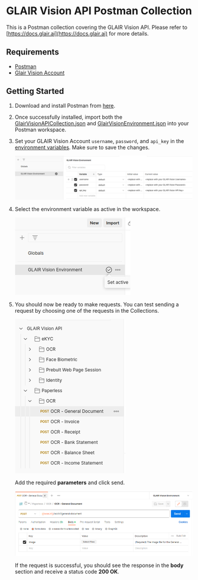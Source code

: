 # GLAIR Vision API Postman Collection

This is a Postman collection covering the GLAIR Vision API. Please refer to [https://docs.glair.ai](https://docs.glair.ai) for more details.

## Requirements

- [Postman](https://www.getpostman.com/downloads/)
- [Glair Vision Account](mailto:hi@glair.ai)

## Getting Started

1. Download and install Postman from [here](https://www.postman.com/downloads/).
2. Once successfully installed, import both the [GlairVisionAPICollection.json](https://github.com/glair-ai-shadow/glair-vision-postman/blob/main/GLAIRVisionAPICollection.json) and [GlairVisionEnvironment.json](https://github.com/glair-ai-shadow/glair-vision-postman/blob/main/GLAIRVisionEnvironment.json) into your Postman workspace.
3. Set your GLAIR Vision Account `username`, `password`, and `api_key` in the [environment variables](https://learning.postman.com/docs/sending-requests/variables/). Make sure to save the changes.
   
   ![set_environment_variable](./screenshots/set_environment_variable.png)

4. Select the environment variable as active in the workspace.
   
   ![set_environment_as_active](./screenshots/set_environment_as_active.png)

5. You should now be ready to make requests. You can test sending a request by choosing one of the requests in the Collections.

   ![list_collections](./screenshots/list_collections.png)
   
   Add the required **parameters** and click send.

   ![send_request](./screenshots/send_request.png)

   If the request is successful, you should see the response in the **body** section and receive a status code **200 OK**.
